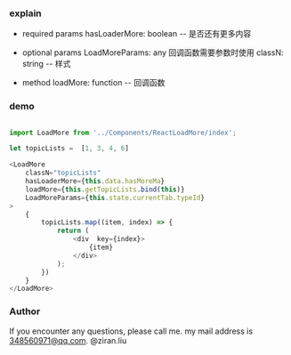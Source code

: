 ### explain

* required params
    hasLoaderMore: boolean -- 是否还有更多内容 

* optional params
    LoadMoreParams: any  回调函数需要参数时使用
    classN: string   -- 样式

* method
    loadMore: function  -- 回调函数

### demo

```js

import LoadMore from '../Components/ReactLoadMore/index';

let topicLists =  [1, 3, 4, 6] 

<LoadMore 
    classN="topicLists"
    hasLoaderMore={this.data.hasMoreMa} 
    loadMore={this.getTopicLists.bind(this)} 
    LoadMoreParams={this.state.currentTab.typeId}
>
    {
        topicLists.map((item, index) => {
            return (
                <div  key={index}>
                    {item}
                </div>
            );
        })
    }
</LoadMore>

``` 

### Author
If you encounter any questions, please call me. 
my mail address is 348560971@qq.com.
@ziran.liu 